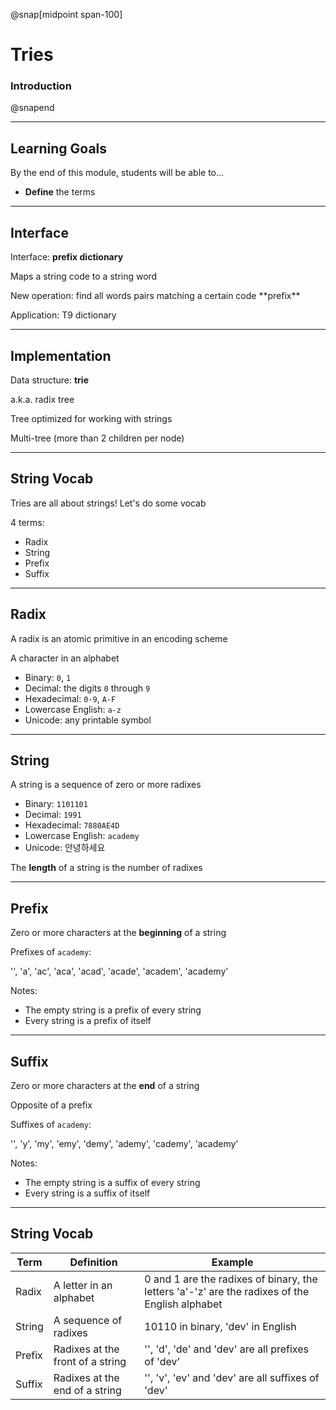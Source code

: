 @snap[midpoint span-100]

# Tries

### Introduction

@snapend

---

## Learning Goals

By the end of this module, students will be able to...

- **Define** the terms

---

## Interface

Interface: **prefix dictionary**

<p class="small">Maps a string code to a string word</p>
<p class="small">New operation: find all words pairs matching a certain code **prefix**</p>

Application: T9 dictionary

---

## Implementation

Data structure: **trie**

<p class="small">a.k.a. radix tree</p>

Tree optimized for working with strings

<p class="small">Multi-tree (more than 2 children per node)</p>

---

## String Vocab

Tries are all about strings! Let's do some vocab

4 terms:

- Radix
- String
- Prefix
- Suffix

---

## Radix

A radix is an atomic primitive in an encoding scheme

<p class="small">A character in an alphabet</p>

- Binary: `0`, `1`
- Decimal: the digits `0` through `9`
- Hexadecimal: `0-9`, `A-F`
- Lowercase English: `a-z`
- Unicode: any printable symbol

---

## String

A string is a sequence of zero or more radixes

- Binary: `1101101`
- Decimal: `1991`
- Hexadecimal: `7880AE4D`
- Lowercase English: `academy`
- Unicode: 안녕하세요

The **length** of a string is the number of radixes

---

## Prefix

Zero or more characters at the **beginning** of a string

Prefixes of `academy`:

<p class="small">'', 'a', 'ac', 'aca', 'acad', 'acade', 'academ', 'academy'</p>

Notes:

<ul class="small">
<li>The empty string is a prefix of every string</li>
<li>Every string is a prefix of itself</li>
</ul>

---

## Suffix

Zero or more characters at the **end** of a string

<p class="small">Opposite of a prefix</p>

Suffixes of `academy`:

<p class="small">'', 'y', 'my', 'emy', 'demy', 'ademy', 'cademy', 'academy'</p>

Notes:

<ul class="small">
<li>The empty string is a suffix of every string</li>
<li>Every string is a suffix of itself</li>
</ul>

---

## String Vocab

Term | Definition | Example
--- | --- | ---
Radix | A letter in an alphabet | 0 and 1 are the radixes of binary, the letters 'a'-'z' are the radixes of the English alphabet
String | A sequence of radixes | 10110 in binary, 'dev' in English
Prefix | Radixes at the front of a string | '', 'd', 'de' and 'dev' are all prefixes of 'dev'
Suffix | Radixes at the end of a string | '', 'v', 'ev' and 'dev' are all suffixes of 'dev'
